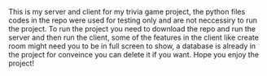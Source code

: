 This is my server and client for my trivia game project, the python files codes in the repo were used for testing only and are not neccessiry to run the project.
To run the project you need to download the repo and run the server and then run the client, some of the features in the client like create room might need you to be in full screen to show, a database is already in the project for conveince you can delete it if you want.
Hope you enjoy the project!
